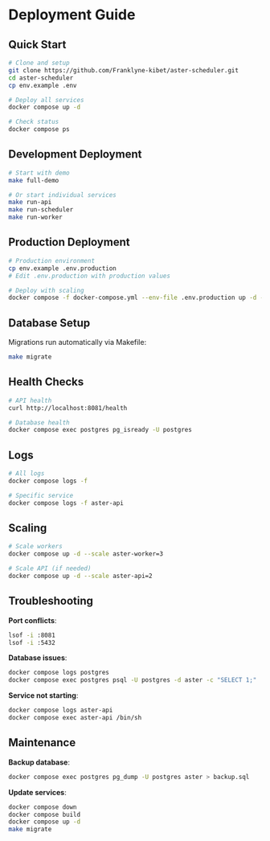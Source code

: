 # Deployment Guide

## Quick Start

```bash
# Clone and setup
git clone https://github.com/Franklyne-kibet/aster-scheduler.git
cd aster-scheduler
cp env.example .env

# Deploy all services
docker compose up -d

# Check status
docker compose ps
```

## Development Deployment

```bash
# Start with demo
make full-demo

# Or start individual services
make run-api
make run-scheduler
make run-worker
```

## Production Deployment

```bash
# Production environment
cp env.example .env.production
# Edit .env.production with production values

# Deploy with scaling
docker compose -f docker-compose.yml --env-file .env.production up -d --scale aster-worker=3
```

## Database Setup

Migrations run automatically via Makefile:

```bash
make migrate
```

## Health Checks

```bash
# API health
curl http://localhost:8081/health

# Database health
docker compose exec postgres pg_isready -U postgres
```

## Logs

```bash
# All logs
docker compose logs -f

# Specific service
docker compose logs -f aster-api
```

## Scaling

```bash
# Scale workers
docker compose up -d --scale aster-worker=3

# Scale API (if needed)
docker compose up -d --scale aster-api=2
```

## Troubleshooting

**Port conflicts**:

```bash
lsof -i :8081
lsof -i :5432
```

**Database issues**:

```bash
docker compose logs postgres
docker compose exec postgres psql -U postgres -d aster -c "SELECT 1;"
```

**Service not starting**:

```bash
docker compose logs aster-api
docker compose exec aster-api /bin/sh
```

## Maintenance

**Backup database**:

```bash
docker compose exec postgres pg_dump -U postgres aster > backup.sql
```

**Update services**:

```bash
docker compose down
docker compose build
docker compose up -d
make migrate
```
